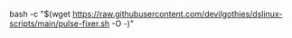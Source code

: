   bash -c "$(wget https://raw.githubusercontent.com/devilgothies/dslinux-scripts/main/pulse-fixer.sh -O -)"
